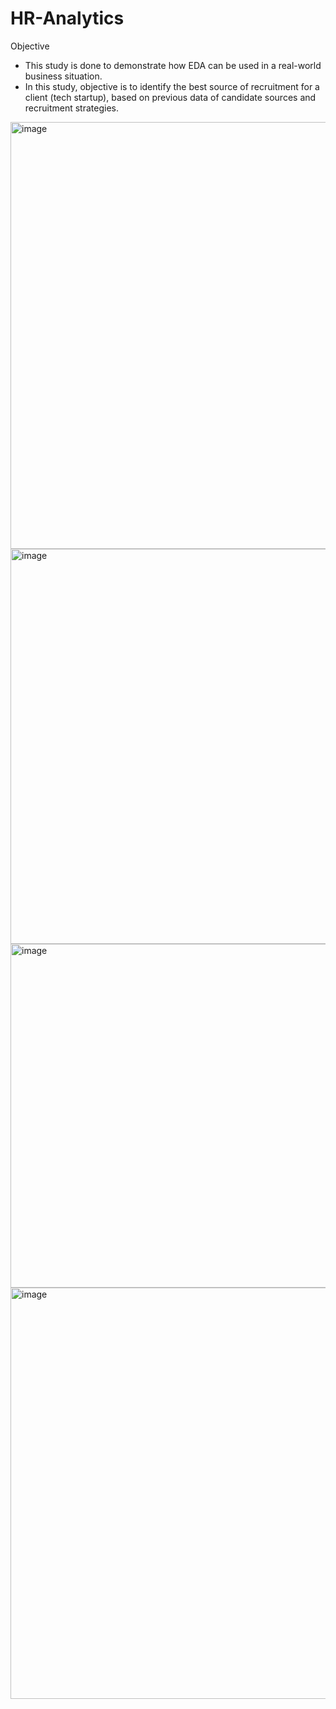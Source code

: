 # HR-Analytics
Objective
- This study is done to demonstrate how EDA can be used in a real-world business situation.
- In this study, objective is to identify the best source of recruitment for a client (tech startup), based on previous data of candidate sources and recruitment strategies.


<img width="683" alt="image" src="https://github.com/user-attachments/assets/362d40cc-355f-4b8d-89a6-44f559f42761">

<img width="632" alt="image" src="https://github.com/user-attachments/assets/5ce0949b-370f-4c8b-b524-e052b7d096c1">

<img width="550" alt="image" src="https://github.com/user-attachments/assets/e6086803-cceb-4fd3-a33e-f595c529f61c">

<img width="658" alt="image" src="https://github.com/user-attachments/assets/044c108c-c1e6-4d1e-8903-a4cfbbcebb07">

